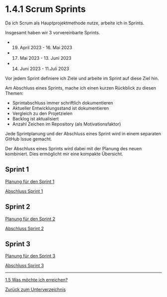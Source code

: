 # 1.4.1 Scrum Sprints

Da ich Scrum als Hauptprojektmethode nutze, arbeite ich in Sprints.

Insgesamt haben wir 3 vorvereinbarte Sprints.

* 19. April 2023 - 16. Mai 2023
* 17. Mai 2023 - 13. Juni 2023
* 14. Juni 2023 - 11.Juli 2023

Vor jedem Sprint definiere ich Ziele und arbeite im Sprint auf diese Ziel hin.

Am Abschluss eines Sprints, mache ich einen kurzen Rückblick zu diesen Themen:

* Sprintabschluss immer schriftlich dokumentieren
* Aktueller Entwicklungsstand ist dokumentieren
* Vergleich zu den Projetzielen
* Backlog ist aktualisiert
* Anzahl Zeichen im Repository (als Motivationsfaktor)

Jede Sprintplanung und der Abschluss eines Sprint wird in einem separaten GitHub Issue gemacht.

Der Abschluss eines Sprints wird dabei mit der Planung des neuen kombiniert. Dies ermöglicht mir eine kompakte Übersicht.

## Sprint 1

[Planung für den Sprint 1](https://github.com/Euthal02/SemArb1-AWS_Certificate_DNS_Sinkhole/issues/21)

[Abschluss Sprint 1](https://github.com/Euthal02/SemArb1-AWS_Certificate_DNS_Sinkhole/issues/28)

## Sprint 2

[Planung für den Sprint 2](https://github.com/Euthal02/SemArb1-AWS_Certificate_DNS_Sinkhole/issues/28)

[Abschluss Sprint 2](https://github.com/Euthal02/SemArb1-AWS_Certificate_DNS_Sinkhole/issues/29)

## Sprint 3

[Planung für den Sprint 3](https://github.com/Euthal02/SemArb1-AWS_Certificate_DNS_Sinkhole/issues/29)

[Abschluss Sprint 3](https://github.com/Euthal02/SemArb1-AWS_Certificate_DNS_Sinkhole/issues/30)

-----

[1.5 Was möchte ich erreichen?](./ziele.md)

[Zurück zum Unterverzeichnis](./README.md)
